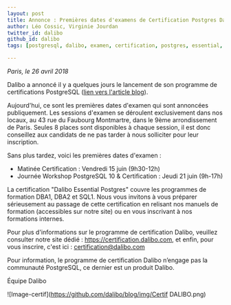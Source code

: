 ```yaml
---
layout: post
title: Annonce : Premières dates d'examens de Certification Postgres Dalibo
author: Léo Cossic, Virginie Jourdan
twitter_id: dalibo
github_id: dalibo
tags: [postgresql, dalibo, examen, certification, postgres, essential, dates]

---
```


*Paris, le 26 avril 2018*

Dalibo a annoncé il y a quelques jours le lancement de son programme de certifications PostgreSQL ([lien vers l'article blog](http://blog.dalibo.com/2018/04/17/certification_postgresql_dalibo.html)).

<!--MORE-->

Aujourd'hui, ce sont les premières dates d'examen qui sont annoncées publiquement. Les sessions d'examen se déroulent exclusivement dans nos locaux, au 43 rue du Faubourg Montmartre, dans le 9ème arrondissement de Paris. Seules 8 places sont disponibles à chaque session, il est donc conseillez aux candidats de ne pas tarder à nous solliciter pour leur inscription.

Sans plus tardez, voici les premières dates d'examen :

   * Matinée Certification : Vendredi 15 juin (9h30-12h)
   * Journée Workshop PostgreSQL 10 & Certification : Jeudi 21 juin (9h-17h)

La certification "Dalibo Essential Postgres" couvre les programmes de formation DBA1, DBA2 et SQL1. Nous vous invitons à vous préparer sérieusement au passage de cette certification en relisant nos manuels de formation (accessibles sur notre site) ou en vous inscrivant à nos formations internes.

Pour plus d'informations sur le programme de certification Dalibo, veuillez consulter notre site dédié : https://certification.dalibo.com, et enfin, pour vous inscrire, c'est ici : certification@dalibo.com

Pour information, le programme de certification Dalibo n’engage pas la communauté PostgreSQL, ce dernier est un produit Dalibo.

Équipe Dalibo



![Image-certif](https://github.com/dalibo/blog/img/Certif DALIBO.png)

